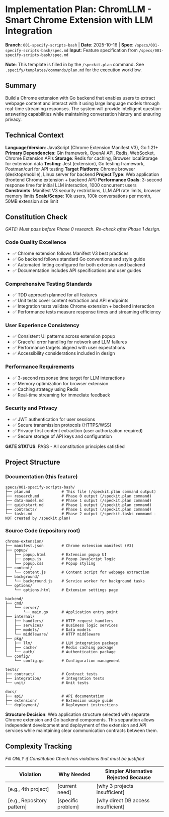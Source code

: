 # Implementation Plan: ChromLLM - Smart Chrome Extension with LLM Integration

**Branch**: `001-specify-scripts-bash` | **Date**: 2025-10-16 | **Spec**: `/specs/001-specify-scripts-bash/spec.md`
**Input**: Feature specification from `/specs/001-specify-scripts-bash/spec.md`

**Note**: This template is filled in by the `/speckit.plan` command. See `.specify/templates/commands/plan.md` for the execution workflow.

## Summary

Build a Chrome extension with Go backend that enables users to extract webpage content and interact with it using large language models through real-time streaming responses. The system will provide intelligent question-answering capabilities while maintaining conversation history and ensuring privacy.

## Technical Context

**Language/Version**: JavaScript (Chrome Extension Manifest V3), Go 1.21+
**Primary Dependencies**: Gin framework, OpenAI API, Redis, WebSocket, Chrome Extension APIs
**Storage**: Redis for caching, Browser localStorage for extension data
**Testing**: Jest (extension), Go testing framework, Postman/curl for API testing
**Target Platform**: Chrome browser (desktop/mobile), Linux server for backend
**Project Type**: Web application (frontend Chrome extension + backend API)
**Performance Goals**: 3-second response time for initial LLM interaction, 1000 concurrent users
**Constraints**: Manifest V3 security restrictions, LLM API rate limits, browser memory limits
**Scale/Scope**: 10k users, 100k conversations per month, 50MB extension size limit

## Constitution Check

*GATE: Must pass before Phase 0 research. Re-check after Phase 1 design.*

### Code Quality Excellence
- ✅ Chrome extension follows Manifest V3 best practices
- ✅ Go backend follows standard Go conventions and style guide
- ✅ Automated linting configured for both extension and backend
- ✅ Documentation includes API specifications and user guides

### Comprehensive Testing Standards
- ✅ TDD approach planned for all features
- ✅ Unit tests cover content extraction and API endpoints
- ✅ Integration tests validate Chrome extension + backend interaction
- ✅ Performance tests measure response times and streaming efficiency

### User Experience Consistency
- ✅ Consistent UI patterns across extension popup
- ✅ Graceful error handling for network and LLM failures
- ✅ Performance targets aligned with user expectations
- ✅ Accessibility considerations included in design

### Performance Requirements
- ✅ 3-second response time target for LLM interactions
- ✅ Memory optimization for browser extension
- ✅ Caching strategy using Redis
- ✅ Real-time streaming for immediate feedback

### Security and Privacy
- ✅ JWT authentication for user sessions
- ✅ Secure transmission protocols (HTTPS/WSS)
- ✅ Privacy-first content extraction (user authorization required)
- ✅ Secure storage of API keys and configuration

**GATE STATUS**: PASS - All constitution principles satisfied

## Project Structure

### Documentation (this feature)

```
specs/001-specify-scripts-bash/
├── plan.md              # This file (/speckit.plan command output)
├── research.md          # Phase 0 output (/speckit.plan command)
├── data-model.md        # Phase 1 output (/speckit.plan command)
├── quickstart.md        # Phase 1 output (/speckit.plan command)
├── contracts/           # Phase 1 output (/speckit.plan command)
└── tasks.md             # Phase 2 output (/speckit.tasks command - NOT created by /speckit.plan)
```

### Source Code (repository root)
<!--
  ACTION REQUIRED: Replace the placeholder tree below with the concrete layout
  for this feature. Delete unused options and expand the chosen structure with
  real paths (e.g., apps/admin, packages/something). The delivered plan must
  not include Option labels.
-->

```
chrome-extension/
├── manifest.json        # Chrome extension manifest (V3)
├── popup/
│   ├── popup.html       # Extension popup UI
│   ├── popup.js         # Popup JavaScript logic
│   └── popup.css        # Popup styling
├── content/
│   └── content.js       # Content script for webpage extraction
├── background/
│   └── background.js    # Service worker for background tasks
└── options/
    └── options.html     # Extension settings page

backend/
├── cmd/
│   └── server/
│       └── main.go      # Application entry point
├── internal/
│   ├── handlers/        # HTTP request handlers
│   ├── services/        # Business logic services
│   ├── models/          # Data models
│   └── middleware/      # HTTP middleware
├── pkg/
│   ├── llm/             # LLM integration package
│   ├── cache/           # Redis caching package
│   └── auth/            # Authentication package
└── config/
    └── config.go        # Configuration management

tests/
├── contract/            # Contract tests
├── integration/         # Integration tests
└── unit/                # Unit tests

docs/
├── api/                 # API documentation
├── extension/           # Extension usage guide
└── deployment/          # Deployment instructions
```

**Structure Decision**: Web application structure selected with separate Chrome extension and Go backend components. This separation allows independent development and deployment of the extension and API services while maintaining clear communication contracts between them.

## Complexity Tracking

*Fill ONLY if Constitution Check has violations that must be justified*

| Violation | Why Needed | Simpler Alternative Rejected Because |
|-----------|------------|-------------------------------------|
| [e.g., 4th project] | [current need] | [why 3 projects insufficient] |
| [e.g., Repository pattern] | [specific problem] | [why direct DB access insufficient] |

